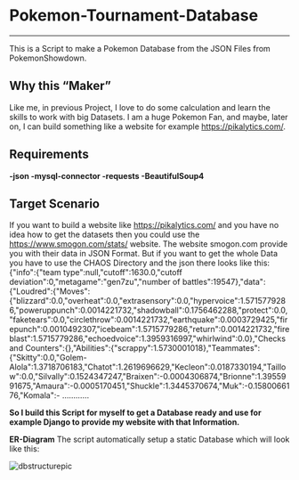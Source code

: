 # Pokemon-Tournament-Database
------------

This is a Script to make a Pokemon Database from the JSON Files from PokemonShowdown.

## Why this “Maker”
Like me, in previous Project, I love to do some calculation and learn the skills to work with big Datasets. I am a huge Pokemon Fan, and maybe, later on, I can build something like a website for example https://pikalytics.com/. 

## Requirements
**-json
-mysql-connector
-requests
-BeautifulSoup4**


## Target Scenario
If you want to build a website like https://pikalytics.com/ and you have no idea how to get the datasets then you could use the  https://www.smogon.com/stats/ website. The website smogon.com provide you with their data in JSON Format.  But if you want to get the whole Data you have to use the CHAOS Directory and the json there looks like this:
{"info":{"team type":null,"cutoff":1630.0,"cutoff deviation":0,"metagame":"gen7zu","number of battles":19547},"data":{"Loudred":{"Moves":{"blizzard":0.0,"overheat":0.0,"extrasensory":0.0,"hypervoice":1.5715779286,"poweruppunch":0.0014221732,"shadowball":0.1756462288,"protect":0.0,"faketears":0.0,"circlethrow":0.0014221732,"earthquake":0.0003729425,"firepunch":0.0010492307,"icebeam":1.5715779286,"return":0.0014221732,"fireblast":1.5715779286,"echoedvoice":1.3959316997,"whirlwind":0.0},"Checks and Counters":{},"Abilities":{"scrappy":1.5730001018},"Teammates":{"Skitty":0.0,"Golem-Alola":1.3718706183,"Chatot":1.2619696629,"Kecleon":0.0187330194,"Taillow":0.0,"Silvally":0.1524347247,"Braixen":-0.0004306874,"Brionne":1.3955991675,"Amaura":-0.0005170451,"Shuckle":1.3445370674,"Muk":-0.1580066176,"Komala":- …………


**So I build this Script for myself to get a Database ready and use for example Django to provide my website with that Information.**



**ER-Diagram**
The script automatically setup a static Database which will look like this:




![dbstructurepic](https://user-images.githubusercontent.com/48180595/56863865-25c5d100-69bc-11e9-8d9c-4a3c8a28b412.png)
